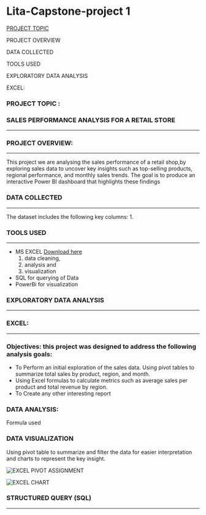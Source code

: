 # Lita-Capstone-project 1

[PROJECT TOPIC](#project-topic)

PROJECT OVERVIEW

DATA COLLECTED

TOOLS USED

EXPLORATORY DATA ANALYSIS

EXCEL:
 
### PROJECT TOPIC :
### SALES PERFORMANCE ANALYSIS FOR A RETAIL STORE
---

### PROJECT OVERVIEW:
---
This project we are analysing the sales performance of a retail shop,by exploring sales data to uncover key insights such as top-selling products, regional 
performance, and monthly sales trends. The goal is to produce an interactive Power BI 
dashboard that highlights these findings

### DATA COLLECTED
---
The dataset includes the following key columns:
1. 

### TOOLS USED
---
- MS EXCEL  [Download here](https://www.microsoft.com)
  1. data cleaning,
  2. analysis and
  3. visualization
- SQL for querying of Data
- PowerBi for visualization

### EXPLORATORY DATA ANALYSIS
---
### EXCEL:
---

### Objectives: this project was designed to address the following analysis goals:
- To Perform an initial exploration of the sales data. Using pivot tables to summarize 
total sales by product, region, and month.
- Using Excel formulas to calculate metrics such as average sales per product and 
total revenue by region.
- To Create any other interesting report

### DATA ANALYSIS:
Formula used


### DATA VISUALIZATION
Using pivot table to summarize and filter the data for easier interpretation and charts to represent the key insight.

![EXCEL PIVOT ASSIGNMENT](https://github.com/user-attachments/assets/1740d4d6-9a2e-4d56-b891-06aa1f1bd445)

![EXCEL CHART](https://github.com/user-attachments/assets/6b5e431e-29c1-4665-91a3-2a3a3412edb1)

### STRUCTURED QUERY (SQL)
---


